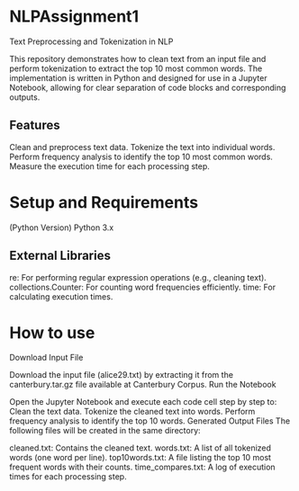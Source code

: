 # NLPAssignment1
Text Preprocessing and Tokenization in NLP

This repository demonstrates how to clean text from an input file and perform tokenization to extract the top 10 most common words. The implementation is written in Python and designed for use in a Jupyter Notebook, allowing for clear separation of code blocks and corresponding outputs.

## Features
Clean and preprocess text data.
Tokenize the text into individual words.
Perform frequency analysis to identify the top 10 most common words.
Measure the execution time for each processing step.

# Setup and Requirements
(Python Version)
Python 3.x

## External Libraries
re: For performing regular expression operations (e.g., cleaning text).
collections.Counter: For counting word frequencies efficiently.
time: For calculating execution times.



# How to use 
Download Input File

Download the input file (alice29.txt) by extracting it from the canterbury.tar.gz file available at Canterbury Corpus.
Run the Notebook

Open the Jupyter Notebook and execute each code cell step by step to:
Clean the text data.
Tokenize the cleaned text into words.
Perform frequency analysis to identify the top 10 words.
Generated Output Files The following files will be created in the same directory:

cleaned.txt: Contains the cleaned text.
words.txt: A list of all tokenized words (one word per line).
top10words.txt: A file listing the top 10 most frequent words with their counts.
time_compares.txt: A log of execution times for each processing step.

